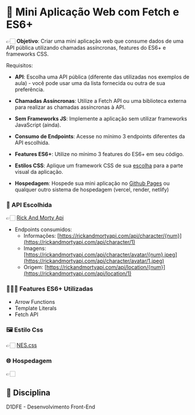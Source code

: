 # 🏫 Mini Aplicação Web com Fetch e ES6+
👉🏻 **Objetivo**: Criar uma mini aplicação web que consume dados de uma API pública utilizando chamadas assíncronas, features do ES6+ e frameworks CSS.

Requisitos:

- **API**: Escolha uma API pública (diferente das utilizadas nos exemplos de aula) - você pode usar uma da lista fornecida ou outra de sua preferência.

- **Chamadas Assíncronas**: Utilize a Fetch API ou uma biblioteca externa para realizar as chamadas assíncronas à API.

- **Sem Frameworks JS**: Implemente a aplicação sem utilizar frameworks JavaScript (ainda).

- **Consumo de Endpoints**: Acesse no mínimo 3 endpoints diferentes da API escolhida.

- **Features ES6+**: Utilize no mínimo 3 features do ES6+ em seu código.

- **Estilos CSS**: Aplique um framework CSS de sua [escolha](https://github.com/troxler/awesome-css-frameworks) para a parte visual da aplicação.

- **Hospedagem**: Hospede sua mini aplicação no [Github Pages](https://pages.github.com) ou qualquer outro sistema de hospedagem (vercel, render, netlify)

### 🚩 API Escolhida
👉🏻 [Rick And Morty Api](https://rickandmortyapi.com/)

- Endpoints consumidos:
    - Informações: [https://rickandmortyapi.com/api/character/{num}](https://rickandmortyapi.com/api/character/1)
    - Imagens: [https://rickandmortyapi.com/api/character/avatar/{num}.jpeg](https://rickandmortyapi.com/api/character/avatar/1.jpeg)
    - Origem: [https://rickandmortyapi.com/api/location/{num}](https://rickandmortyapi.com/api/location/1)

### 👨🏻‍💻 Features ES6+ Utilizadas
- Arrow Functions
- Template Literals
- Fetch API

### 🖼️ Estilo Css
👉🏻 [NES.css](https://nostalgic-css.github.io/NES.css/)

### 🌐 Hospedagem
👉🏻 []()

## 📒 Disciplina
D1DFE - Desenvolvimento Front-End